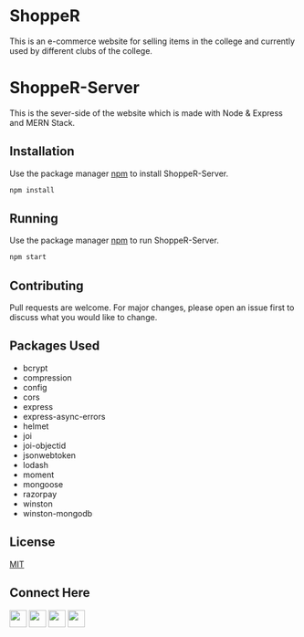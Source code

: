 # ShoppeR

This is an e-commerce website for selling items in the college and currently used by different clubs of the college.


# ShoppeR-Server

This is the sever-side of the website which is made with Node & Express and MERN Stack.

## Installation

Use the package manager [npm](https://www.npmjs.com/) to install ShoppeR-Server.

```bash
npm install
```
## Running

Use the package manager [npm](https://www.npmjs.com/) to run ShoppeR-Server.

```bash
npm start
```


## Contributing
Pull requests are welcome. For major changes, please open an issue first to discuss what you would like to change.


## Packages Used

* bcrypt
* compression
* config
* cors
* express
* express-async-errors
* helmet
* joi
* joi-objectid
* jsonwebtoken
* lodash
* moment
* mongoose
* razorpay
* winston
* winston-mongodb


## License
[MIT](https://choosealicense.com/licenses/mit/)

## Connect Here

[<img src="https://logo.letskhabar.com/img?tool=linkedin&acol=gold" width="30px">](https://www.linkedin.com/in/sanskarseth/)
[<img src="https://logo.letskhabar.com/img?tool=twitter&acol=gold" width="30px">](https://twitter.com/__sanSkar__)
[<img src="https://logo.letskhabar.com/img?tool=mail&acol=gold" width="30px">](mailto:sanskar.iiitr@gmail.com)
[<img src="https://logo.letskhabar.com/img?tool=globe&acol=gold" width="30px">](https://sanskarseth.me)
